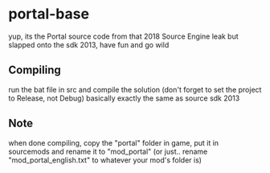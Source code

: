# portal-base
yup, its the Portal source code from that 2018 Source Engine leak but slapped onto the sdk 2013, have fun and go wild
## Compiling
run the bat file in src and compile the solution (don't forget to set the project to Release, not Debug)
basically exactly the same as source sdk 2013

## Note
when done compiling, copy the "portal" folder in game, put it in sourcemods and rename it to "mod_portal" (or just.. rename "mod_portal_english.txt" to whatever your mod's folder is)

